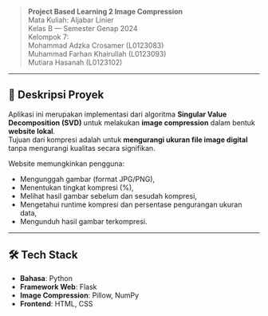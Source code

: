> **Project Based Learning 2 Image Compression**  
> Mata Kuliah: Aljabar Linier  
> Kelas B — Semester Genap 2024  
> Kelompok 7:  
> Mohammad Adzka Crosamer (L0123083)  
> Muhammad Farhan Khairullah (L0123093)  
> Mutiara Hasanah (L0123102)   

---

## 📌 Deskripsi Proyek

Aplikasi ini merupakan implementasi dari algoritma **Singular Value Decomposition (SVD)** untuk melakukan **image compression** dalam bentuk **website lokal**.  
Tujuan dari kompresi adalah untuk **mengurangi ukuran file image digital** tanpa mengurangi kualitas secara signifikan.

Website memungkinkan pengguna:
- Mengunggah gambar (format JPG/PNG),
- Menentukan tingkat kompresi (%),
- Melihat hasil gambar sebelum dan sesudah kompresi,
- Mengetahui runtime kompresi dan persentase pengurangan ukuran data,
- Mengunduh hasil gambar terkompresi.

---

## 🛠️ Tech Stack

- **Bahasa**: Python
- **Framework Web**: Flask
- **Image Compression**: Pillow, NumPy
- **Frontend**: HTML, CSS

